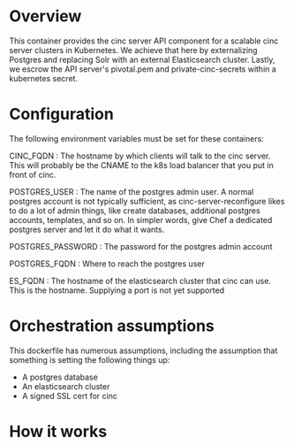 # Overview

This container provides the cinc server API component for a scalable cinc
server clusters in Kubernetes.  We achieve that here by externalizing 
Postgres and replacing Solr with an external Elasticsearch cluster. Lastly,
we escrow the API server's  pivotal.pem and private-cinc-secrets within a 
kubernetes secret.

# Configuration

The following environment variables must be set for these containers:

CINC\_FQDN : The hostname by which clients will talk to the cinc server. This
will probably be the CNAME to the k8s load balancer that you put in front of
cinc.

POSTGRES\_USER : The name of the postgres admin user. A normal postgres account
is not typically sufficient, as cinc-server-reconfigure likes to do a lot of
admin things, like create databases, additional postgres accounts, templates,
and so on. In simpler words, give Chef a dedicated postgres server and let it
do what it wants.

POSTGRES\_PASSWORD : The password for the postgres admin account

POSTGRES\_FQDN : Where to reach the postgres user

ES\_FQDN : The hostname of the elasticsearch cluster that cinc can use. This is
the hostname. Supplying a port is not yet supported

# Orchestration assumptions

This dockerfile has numerous assumptions, including the assumption that
something is setting the following things up:

- A postgres database 
- An elasticsearch cluster
- A signed SSL cert for cinc


# How it works


